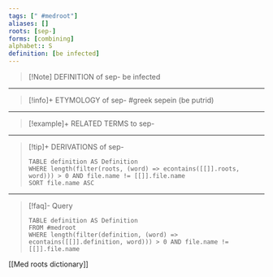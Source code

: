 ```yaml
---
tags: [" #medroot"]
aliases: []
roots: [sep-]
forms: [combining]
alphabet:: S
definition: [be infected]
---
```

>[!Note] DEFINITION of sep-
>be infected
_____
>[!info]+ ETYMOLOGY of sep-
>#greek sepein (be putrid)
_____
>[!example]+ RELATED TERMS to sep-
>
_____
>[!tip]+ DERIVATIONS of sep-
>```dataview
>TABLE definition AS Definition 
>WHERE length(filter(roots, (word) => econtains([[]].roots, word))) > 0 AND file.name != [[]].file.name
>SORT file.name ASC
>```
___
>[!faq]- Query
>```dataview
>TABLE definition AS Definition
>FROM #medroot
>WHERE length(filter(definition, (word) => econtains([[]].definition, word))) > 0 AND file.name != [[]].file.name
>```

[[Med roots dictionary]]